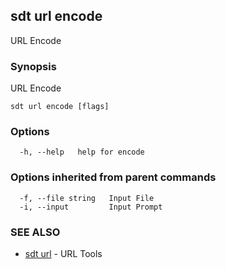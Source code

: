 ## sdt url encode

URL Encode

### Synopsis

URL Encode

```
sdt url encode [flags]
```

### Options

```
  -h, --help   help for encode
```

### Options inherited from parent commands

```
  -f, --file string   Input File
  -i, --input         Input Prompt
```

### SEE ALSO

* [sdt url](sdt_url.md)	 - URL Tools

